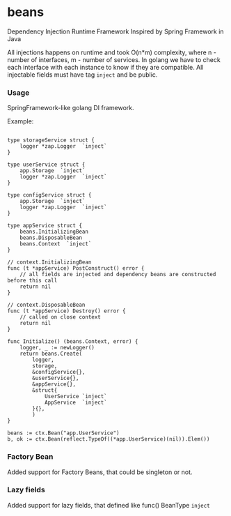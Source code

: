 # beans

Dependency Injection Runtime Framework
Inspired by Spring Framework in Java

All injections happens on runtime and took O(n*m) complexity, where n - number of interfaces, m - number of services.
In golang we have to check each interface with each instance to know if they are compatible. 
All injectable fields must have tag `inject` and be public.

### Usage

SpringFramework-like golang DI framework.

Example:
```

type storageService struct {
    logger *zap.Logger  `inject`
}

type userService struct {
	app.Storage  `inject`
    logger *zap.Logger  `inject`
}

type configService struct {
	app.Storage  `inject`
    logger *zap.Logger  `inject`
}

type appService struct {
    beans.InitializingBean
	beans.DisposableBean
	beans.Context  `inject`
}

// context.InitializingBean
func (t *appService) PostConstruct() error {
    // all fields are injected and dependency beans are constructed before this call
	return nil
}

// context.DisposableBean
func (t *appService) Destroy() error {
    // called on close context
	return nil
}

func Initialize() (beans.Context, error) {
    logger, _ := newLogger()
	return beans.Create(
		logger,
		storage,
		&configService{},
		&userService{},
        &appService{},
		&struct{
			UserService `inject`
			AppService  `inject`
		}{},
        )
}

beans := ctx.Bean("app.UserService")
b, ok := ctx.Bean(reflect.TypeOf((*app.UserService)(nil)).Elem())
```

### Factory Bean

Added support for Factory Beans, that could be singleton or not.

### Lazy fields

Added support for lazy fields, that defined like func() BeanType `inject`
